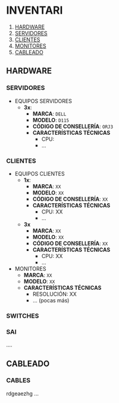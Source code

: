 # INVENTARI

1. [HARDWARE](#hardware)
  1. [SERVIDORES](#servidores)
  2. [CLIENTES](#clientes)
  3. [MONITORES](#monitores)
2. [CABLEADO](#cableado)

## HARDWARE

### SERVIDORES

- EQUIPOS SERVIDORES
  - **3x**:
    - **MARCA**: `DELL`
    - **MODELO**: `D115`
    - **CÓDIGO DE CONSELLERÍA**: `ORJ3`
    - **CARACTERÍSTICAS TÉCNICAS**
      - CPU: 
      - ... 

### CLIENTES

- EQUIPOS CLIENTES
  - **1x**:
    - **MARCA**: `XX`
    - **MODELO**: `XX`
    - **CÓDIGO DE CONSELLERÍA**: `XX`
    - **CARACTERÍSTICAS TÉCNICAS**
      - CPU: XX
      - ... 
  - **3x**
    - **MARCA**: `XX`
    - **MODELO**: `XX`
    - **CÓDIGO DE CONSELLERÍA**: `XX`
    - **CARACTERÍSTICAS TÉCNICAS**
      - CPU: XX
      - ... 
- MONITORES
    - **MARCA**: `XX`
    - **MODELO**: `XX`
    - **CARACTERÍSTICAS TÉCNICAS**
      - RESOLUCIÓN: XX
      - ... (pocas más)

### SWITCHES

### SAI

....

## CABLEADO

### CABLES
rdgeaezhg
...
